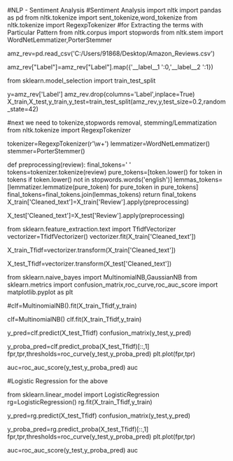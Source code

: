 #NLP -  Sentiment Analysis
#Sentiment Analysis
import nltk
import pandas as pd
from nltk.tokenize import sent_tokenize,word_tokenize
from nltk.tokenize import RegexpTokenizer  #for Extracting the terms with Particular Pattern
from nltk.corpus import stopwords
from nltk.stem import WordNetLemmatizer,PorterStemmer

amz_rev=pd.read_csv('C:/Users/91868/Desktop/Amazon_Reviews.csv')

amz_rev["Label"]=amz_rev["Label"].map({'__label__1 ':0,'__label__2 ':1})

from sklearn.model_selection import train_test_split

y=amz_rev['Label']
amz_rev.drop(columns='Label',inplace=True)
X_train,X_test,y_train,y_test=train_test_split(amz_rev,y,test_size=0.2,random_state=42)

#next we need to tokenize,stopwords removal, stemming/Lemmatization
from nltk.tokenize import RegexpTokenizer

tokenizer=RegexpTokenizer(r'\w+')
lemmatizer=WordNetLemmatizer()
stemmer=PorterStemmer()

def preprocessing(review):
    final_tokens=' '
    tokens=tokenizer.tokenize(review)
    pure_tokens=[token.lower() for token in tokens if token.lower() not in stopwords.words('english')]
    lemmas_tokens=[lemmatizer.lemmatize(pure_token) for pure_token in pure_tokens]
    final_tokens=final_tokens.join(lemmas_tokens)
    return final_tokens
X_train['Cleaned_text']=X_train['Review'].apply(preprocessing)

X_test['Cleaned_text']=X_test['Review'].apply(preprocessing)

from sklearn.feature_extraction.text import TfidfVectorizer
vectorizer=TfidfVectorizer()
vectorizer.fit(X_train['Cleaned_text'])

X_train_Tfidf=vectorizer.transform(X_train['Cleaned_text'])

X_test_Tfidf=vectorizer.transform(X_test['Cleaned_text'])

from sklearn.naive_bayes import MultinomialNB,GaussianNB
from sklearn.metrics import confusion_matrix,roc_curve,roc_auc_score
import matplotlib.pyplot as plt

#clf=MultinomialNB().fit(X_train_Tfidf,y_train)

clf=MultinomialNB()
clf.fit(X_train_Tfidf,y_train)

y_pred=clf.predict(X_test_Tfidf)
confusion_matrix(y_test,y_pred)

y_proba_pred=clf.predict_proba(X_test_Tfidf)[::,1]
fpr,tpr,thresholds=roc_curve(y_test,y_proba_pred)
plt.plot(fpr,tpr)

auc=roc_auc_score(y_test,y_proba_pred)
auc


#Logistic Regression for the above

from sklearn.linear_model import LogisticRegression
rg=LogisticRegression()
rg.fit(X_train_Tfidf,y_train)

y_pred=rg.predict(X_test_Tfidf)
confusion_matrix(y_test,y_pred)

y_proba_pred=rg.predict_proba(X_test_Tfidf)[::,1]
fpr,tpr,thresholds=roc_curve(y_test,y_proba_pred)
plt.plot(fpr,tpr)

auc=roc_auc_score(y_test,y_proba_pred)
auc
